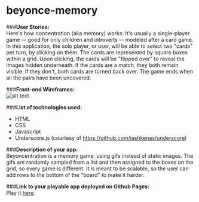# beyonce-memory

###**User Stories:**<br>
Here's how concentration (aka memory) works: It's usually a single-player game -- good for only children and introverts -- modeled after a card game. In this application, the solo player, or user, will be able to select two "cards" per turn, by clicking on them. The cards are represented by square boxes within a grid. Upon clicking, the cards will be "flipped over" to reveal the images hidden underneath. If the cards are a match, they both remain visible. If they don't, both cards are turned back over. The game ends when all the pairs have been uncovered. <br>

###**Front-end Wireframes:**<br>
![alt text](img/beyonce-memory-wireframe.jgp "beyonce-memory-wireframe")

###**List of technologies used:**<br>
- HTML <br>
- CSS <br>
- Javascript <br>
- Underscore.js (courtesy of https://github.com/jashkenas/underscore)

###**Description of your app:**<br>
Beyoncentration is a memory game, using gifs instead of static images. The gifs are randomly sampled from a list and then assigned to the boxes on the grid, so every game is different. It is meant to be scalable, so the user can add rows to the bottom of the "board" to make it harder. <br>

###**Link to your playable app deployed on Github Pages:**<br>
Play it [here]().

